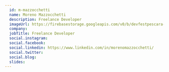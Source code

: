 ```yaml
---
  id: m-mazzocchetti
  name: Moreno Mazzocchetti
  description: Freelance Developer
  imageUrl: https://firebasestorage.googleapis.com/v0/b/devfestpescara-2023.appspot.com/o/speakers%2Fm-mazzocchetti.jpeg?alt=media&token=1e5e5d51-72b9-4e1c-b7ef-3d310a4ad524
  company: 
  jobTitle: Freelance Developer
  social.instagram: 
  social.facebook: 
  social.linkedin: https://www.linkedin.com/in/morenomazzocchetti/
  social.twitter: 
  social.blog: 
  slides: 
---
```


  